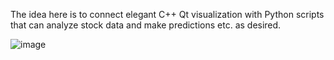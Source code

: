 The idea here is to connect elegant C++ Qt visualization with Python scripts that can analyze stock data and make predictions etc. as desired.

![image](https://github.com/user-attachments/assets/261a34b7-06b1-4f16-85a0-efa2fbbbc47a)
